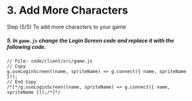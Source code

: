 # 3. Add More Characters

Step (5/5) To add more characters to your game

##### 5. In `game.js` change the Login Screen code and replace it with the following code.

```
// File: code/client/src/game.js
// Copy 
g.useLoginScreen((name, spriteName) => g.connect({ name, spriteName }));
// End Copy
/*[*/g.useLoginScreen((name, spriteName) => g.connect({ name, spriteName }));/*]*/
```